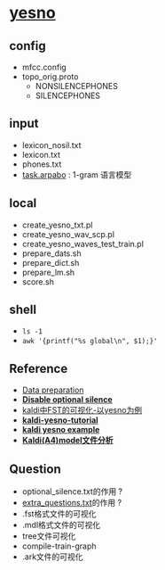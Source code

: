 # [yesno][1]
## config
- mfcc.config
- topo_orig.proto
    - NONSILENCEPHONES
    - SILENCEPHONES
## input
- lexicon_nosil.txt
- lexicon.txt
- phones.txt
- [task.arpabo][2] : 1-gram 语言模型
## local
- create_yesno_txt.pl
- create_yesno_wav_scp.pl
- create_yesno_waves_test_train.pl
- prepare_dats.sh
- prepare_dict.sh
- prepare_lm.sh
- score.sh
## shell
- `ls -1`
- `awk '{printf("%s global\n", $1);}'`
## Reference
- [Data preparation][3]
- [**Disable optional silence**][4]
- [kaldi中FST的可视化-以yesno为例][5]
- [**kaldi-yesno-tutorial**][7]
- [**kaldi yesno example**][8]
- [**Kaldi(A4)model文件分析**][9]
## Question
- optional_silence.txt的作用 ?
- [extra_questions.txt][6]的作用 ?
- .fst格式文件的可视化
- .mdl格式文件的可视化
- tree文件可视化
- compile-train-graph
- .ark文件的可视化

[1]:../../egs/yesno/README.txt
[2]:https://sourceforge.net/p/cmusphinx/discussion/help/thread/a8cff6d9/
[3]:https://kaldi-asr.org/doc/data_prep.html
[4]:https://groups.google.com/forum/#!topic/kaldi-help/IVev7biMkTw
[5]:https://blog.csdn.net/u013677156/article/details/77893661
[6]:https://www.eleanorchodroff.com/tutorial/kaldi/training-acoustic-models.html#create-files-for-datalang
[7]:https://github.com/keighrim/kaldi-yesno-tutorial
[8]:https://blog.csdn.net/shichaog/article/details/73264152
[9]:https://www.jianshu.com/p/9b6cc95668a9